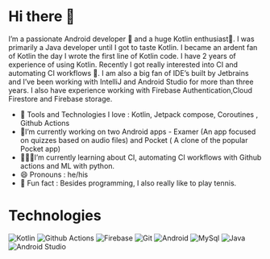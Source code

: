 # Hi there 👋

I’m a passionate Android developer 💚 and a huge Kotlin enthusiast💜. I was primarily a Java developer until I got to taste Kotlin.  I became an ardent fan of Kotlin the day I wrote the first line of Kotlin code. I have 2 years of experience of using Kotlin. Recently I got really interested into CI and automating CI workflows 🤖. I am also a big fan of IDE’s built by Jetbrains and I’ve been working with IntelliJ and Android Studio for more than three years. I also have experience working with Firebase Authentication,Cloud Firestore and Firebase storage.

- 💛 Tools and Technologies I love : Kotlin, Jetpack compose, Coroutines , Github Actions
- 📱I’m currently working on two Android apps - Examer (An app focused on quizzes based on audio files) and Pocket ( A clone of the popular Pocket app) 
- 👨🏻‍💻I’m currently learning about CI, automating CI workflows with Github actions and ML with python.
- 😄 Pronouns : he/his
- 🎾 Fun fact : Besides programming, I also really like to play tennis.

# Technologies
![Kotlin](https://img.shields.io/badge/Kotlin-0095D5?&style=for-the-badge&logo=kotlin&logoColor=white) ![Github Actions](https://img.shields.io/badge/GitHub_Actions-2088FF?style=for-the-badge&logo=github-actions&logoColor=white) ![Firebase](https://img.shields.io/badge/firebase-ffca28?style=for-the-badge&logo=firebase&logoColor=black) ![Git](https://img.shields.io/badge/GIT-E44C30?style=for-the-badge&logo=git&logoColor=white) ![Android](https://img.shields.io/badge/Android-3DDC84?style=for-the-badge&logo=android&logoColor=white) ![MySql](https://img.shields.io/badge/MySQL-005C84?style=for-the-badge&logo=mysql&logoColor=white) ![Java](https://img.shields.io/badge/Java-ED8B00?style=for-the-badge&logo=java&logoColor=white) ![Android Studio](https://img.shields.io/badge/Android_Studio-3DDC84?style=for-the-badge&logo=android-studio&logoColor=white)
